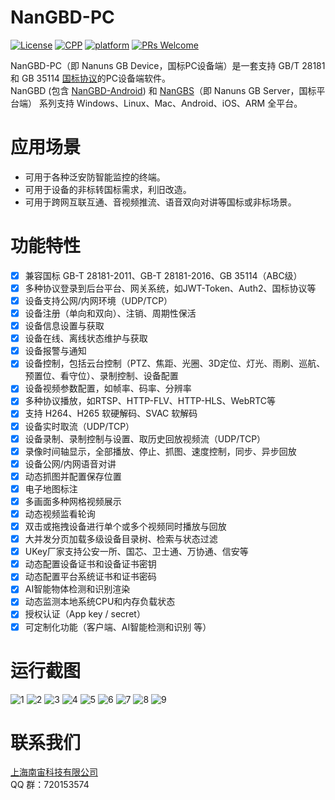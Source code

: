 # NanGBD-PC

[![License](https://img.shields.io/badge/License-Apache%202.0-blue.svg)](https://github.com/nanguantong/NanGBD-PC/blob/main/LICENSE)
[![CPP](https://img.shields.io/badge/language-cpp-red.svg)](https://en.cppreference.com/)
[![platform](https://img.shields.io/badge/platform-pc%20-purple.svg)](https://github.com/nanguantong/NanGBD-PC)
[![PRs Welcome](https://img.shields.io/badge/PRs-welcome-yellow.svg)](https://github.com/nanguantong/NanGBD-PC/pulls)

NanGBD-PC（即 Nanuns GB Device，国标PC设备端）是一套支持 GB/T 28181 和 GB 35114 [国标协议](https://github.com/nanguantong/GB-Doc)的PC设备端软件。  
NanGBD (包含 [NanGBD-Android](https://github.com/nanguantong/NanGBD-Android)) 和 [NanGBS](https://github.com/nanguantong/NanGBS)（即 Nanuns GB Server，国标平台端） 系列支持 Windows、Linux、Mac、Android、iOS、ARM 全平台。

# 应用场景

* 可用于各种泛安防智能监控的终端。
* 可用于设备的非标转国标需求，利旧改造。
* 可用于跨网互联互通、音视频推流、语音双向对讲等国标或非标场景。

# 功能特性

- [X]  兼容国标 GB-T 28181-2011、GB-T 28181-2016、GB 35114（ABC级）
- [X]  多种协议登录到后台平台、网关系统，如JWT-Token、Auth2、国标协议等
- [X]  设备支持公网/内网环境（UDP/TCP）
- [X]  设备注册（单向和双向）、注销、周期性保活
- [X]  设备信息设置与获取
- [X]  设备在线、离线状态维护与获取
- [X]  设备报警与通知
- [X]  设备控制，包括云台控制（PTZ、焦距、光圈、3D定位、灯光、雨刷、巡航、预置位、看守位）、录制控制、设备配置
- [X]  设备视频参数配置，如帧率、码率、分辨率
- [X]  多种协议播放，如RTSP、HTTP-FLV、HTTP-HLS、WebRTC等
- [X]  支持 H264、H265 软硬解码、SVAC 软解码
- [X]  设备实时取流（UDP/TCP）
- [X]  设备录制、录制控制与设置、取历史回放视频流（UDP/TCP）
- [X]  录像时间轴显示，全部播放、停止、抓图、速度控制，同步、异步回放
- [X]  设备公网/内网语音对讲
- [X]  动态抓图并配置保存位置
- [X]  电子地图标注
- [X]  多画面多种网格视频展示
- [X]  动态视频监看轮询
- [X]  双击或拖拽设备进行单个或多个视频同时播放与回放
- [X]  大并发分页加载多级设备目录树、检索与状态过滤
- [X]  UKey厂家支持公安一所、国芯、卫士通、万协通、信安等
- [X]  动态配置设备证书和设备证书密钥
- [X]  动态配置平台系统证书和证书密码
- [X]  AI智能物体检测和识别渲染
- [X]  动态监测本地系统CPU和内存负载状态
- [X]  授权认证（App key / secret）
- [X]  可定制化功能（客户端、AI智能检测和识别 等）

# 运行截图

![1](doc/snapshot/login.png "login.png")
![2](doc/snapshot/login_failed.png "login_failed.png")
![3](doc/snapshot/splash.png "splash.png")
![4](doc/snapshot/preview.png "preview.png")
![5](doc/snapshot/preview2.png "preview2.png")
![6](doc/snapshot/record.png "record.png")
![7](doc/snapshot/record2.png "record2.png")
![8](doc/snapshot/lock.png "lock.png")
![9](doc/snapshot/config.png "config.png")

# 联系我们
[上海南宙科技有限公司](https://www.nanuns.com)  
QQ 群：720153574
